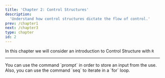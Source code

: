 ```yaml
---
title: 'Chapter 2: Control Structures'
description:
  'Understand how control structures dictate the flow of control.'
prev: /chapter1
next: /chapter3
type: chapter
id: 2
---
```



<exercise id="1" title="General Information">

In this chapter we will consider an introduction to Control Structure with `R`

</exercise>

<exercise id="2" title="A simple example of control structures" type = "slides">

<slides source="chapter2_01">
</slides>


</exercise>

<exercise id="3" title="Logical operators" type = "slides">

<slides source="chapter2_02">
</slides>

</exercise>

<exercise id = "4" title ="If/else statement" type = "slides">

<slides source="chapter2_03">
</slides>

</exercise>

<exercise id = "4" title ="Logical operators: Exercises">

---

<codeblock id="02_01">
You can use the command `prompt` in order to store an input from the use. Also, you can use the command `seq` to iterate in a `for` loop.
</codeblock>

</exercise>
